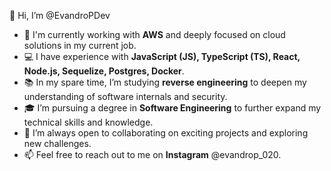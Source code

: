 👋 Hi, I’m @EvandroPDev

- 🌱 I'm currently working with **AWS** and deeply focused on cloud solutions in my current job.
- 💻 I have experience with **JavaScript (JS), TypeScript (TS), React, Node.js, Sequelize, Postgres, Docker**.
- 📚 In my spare time, I’m studying **reverse engineering** to deepen my understanding of software internals and security.
- 🎓 I’m pursuing a degree in **Software Engineering** to further expand my technical skills and knowledge.
- 💞️ I’m always open to collaborating on exciting projects and exploring new challenges.
- 📫 Feel free to reach out to me on **Instagram** @evandrop_020.

<!---
EvandroPDev/EvandroPDev is a ✨ special ✨ repository because its `README.md` (this file) appears on your GitHub profile.
You can click the Preview link to take a look at your changes.
--->
